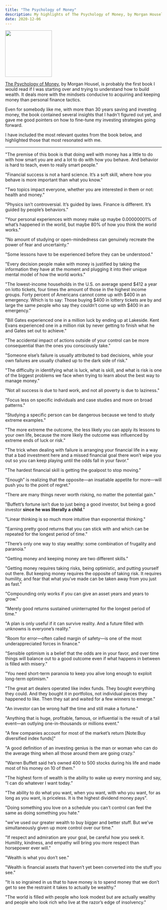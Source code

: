 ```yaml
---
title: "The Psychology of Money"
description: My highlights of The Psychology of Money, by Morgan Housel
date: 2020-12-06
---
```


<img src="/img/pom.jpg" width="150px">

[The Psychology of Money](https://www.collaborativefund.com/blog/book-the-psychology-of-money/), by Morgan Housel, is probably the first book I would read if I was starting over and trying to understand how to build wealth. It deals more with the mindsets conducive to acquiring and keeping money than personal finance tactics. 

Even for somebody like me, with more than 30 years saving and investing money, the book contained several insights that I hadn't figured out yet, and gave me good pointers on how to fine-tune my investing strategies going forward. 

I have included the most relevant quotes from the book below, and highlighted those that most resonated with me.

-----

"The premise of this book is that doing well with money has a little to do with how smart you are and a lot to do with how you behave. And behavior is hard to teach, even to really smart people."


"Financial success is not a hard science. It’s a soft skill, where how you behave is more important than what you know."
                

"Two topics impact everyone, whether you are interested in them or not: health and money."
                

"Physics isn’t controversial. It’s guided by laws. Finance is different. It’s guided by people’s behaviors."
                

"Your personal experiences with money make up maybe 0.00000001% of what’s happened in the world, but maybe 80% of how you think the world works."
                

"No amount of studying or open-mindedness can genuinely recreate the power of fear and uncertainty."
                

"Some lessons have to be experienced before they can be understood."
                

"Every decision people make with money is justified by taking the information they have at the moment and plugging it into their unique mental model of how the world works."
                

"The lowest-income households in the U.S. on average spend $412 a year on lotto tickets, four times the amount of those in the highest income groups. Forty percent of Americans cannot come up with $400 in an emergency. Which is to say: Those buying $400 in lottery tickets are by and large the same people who say they couldn’t come up with $400 in an emergency."
                

"Bill Gates experienced one in a million luck by ending up at Lakeside. Kent Evans experienced one in a million risk by never getting to finish what he and Gates set out to achieve."
                

"The accidental impact of actions outside of your control can be more consequential than the ones you consciously take."
                

"Someone else’s failure is usually attributed to bad decisions, while your own failures are usually chalked up to the dark side of risk."
                

"The difficulty in identifying what is luck, what is skill, and what is risk is one of the biggest problems we face when trying to learn about the best way to manage money."
                

"Not all success is due to hard work, and not all poverty is due to laziness."
                

"Focus less on specific individuals and case studies and more on broad patterns."
                

"Studying a specific person can be dangerous because we tend to study extreme examples."
                

"The more extreme the outcome, the less likely you can apply its lessons to your own life, because the more likely the outcome was influenced by extreme ends of luck or risk."
                

"The trick when dealing with failure is arranging your financial life in a way that a bad investment here and a missed financial goal there won’t wipe you out so you can keep playing until the odds fall in your favor."
                

"The hardest financial skill is getting the goalpost to stop moving."
                

"Enough” is realizing that the opposite—an insatiable appetite for more—will push you to the point of regret."
                

"There are many things never worth risking, no matter the potential gain."
                

"Buffett’s fortune isn’t due to just being a good investor, but being a good investor **since he was literally a child**."
                

"Linear thinking is so much more intuitive than exponential thinking."
                

"Earning pretty good returns that you can stick with and which can be repeated for the longest period of time."
                

"There’s only one way to stay wealthy: some combination of frugality and paranoia."
                

"Getting money and keeping money are two different skills."
                

"Getting money requires taking risks, being optimistic, and putting yourself out there. But keeping money requires the opposite of taking risk. It requires humility, and fear that what you’ve made can be taken away from you just as fast."
                

"Compounding only works if you can give an asset years and years to grow."
                

"Merely good returns sustained uninterrupted for the longest period of time."
                

"A plan is only useful if it can survive reality. And a future filled with unknowns is everyone’s reality."
                

"Room for error—often called margin of safety—is one of the most underappreciated forces in finance."
                

"Sensible optimism is a belief that the odds are in your favor, and over time things will balance out to a good outcome even if what happens in between is filled with misery."
                

"You need short-term paranoia to keep you alive long enough to exploit long-term optimism."
                

"The great art dealers operated like index funds. They bought everything they could. And they bought it in portfolios, not individual pieces they happened to like. Then they sat and waited for a few winners to emerge."
                

"An investor can be wrong half the time and still make a fortune."
                

"Anything that is huge, profitable, famous, or influential is the result of a tail event—an outlying one-in-thousands or millions event."
                

"A few companies account for most of the market’s return [Note:Buy diversified index funds]"


"A good definition of an investing genius is the man or woman who can do the average thing when all those around them are going crazy."
                

"Warren Buffett said he’s owned 400 to 500 stocks during his life and made most of his money on 10 of them."
                

"The highest form of wealth is the ability to wake up every morning and say, “I can do whatever I want today.”
                

"The ability to do what you want, when you want, with who you want, for as long as you want, is priceless. It is the highest dividend money pays".
                

"Doing something you love on a schedule you can’t control can feel the same as doing something you hate."
                

"we’ve used our greater wealth to buy bigger and better stuff. But we’ve simultaneously given up more control over our time."
                

"If respect and admiration are your goal, be careful how you seek it. Humility, kindness, and empathy will bring you more respect than horsepower ever will."
                

"Wealth is what you don’t see."
                

"Wealth is financial assets that haven’t yet been converted into the stuff you see."
                

"It is so ingrained in us that to have money is to spend money that we don’t get to see the restraint it takes to actually be wealthy."
                

"The world is filled with people who look modest but are actually wealthy and people who look rich who live at the razor’s edge of insolvency."

